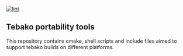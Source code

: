 [![lint](https://github.com/tamatebako/macos-cross-compile/actions/workflows/lint.yml/badge.svg)](https://github.com/tamatebako/macos-cross-compile/actions/workflows/lint.yml)

## Tebako portability tools ##

This repository contains cmake, shell scripts and include files aimed to support tebako builds on different platforms.
